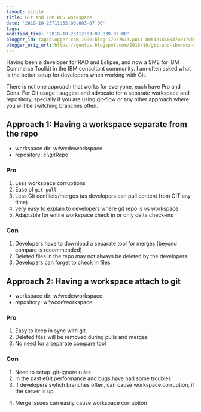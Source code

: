 ```yaml
---
layout: single
title: Git and IBM WCS workspace
date: '2018-10-23T11:55:00.003-07:00'
tags: 
modified_time: '2018-10-23T12:03:08.839-07:00'
blogger_id: tag:blogger.com,1999:blog-17927613.post-8054218106376017459
blogger_orig_url: https://gunfus.blogspot.com/2018/10/git-and-ibm-wcs-workspace.html
---
```


Having been a developer for RAD and Eclipse, and now a SME for IBM Commerce Toolkit in the IBM consultant community. I am often asked what is the better setup for developers when working with Git.

There is not one approach that works for everyone, each have Pro and Cons. For Git usage I suggest and advocate for a separate workspace and repository, specially if you are using git-flow or any other approach where you will be switching branches often.

## Approach 1: Having a workspace separate from the repo
- workspace dir: w:\wcde\workspace
- repository: c:\gitRepo

### Pro

1. Less workspace corruptions
2. Ease of `git pull`
3. Less Git conflicts/merges (as developers can pull content from GIT any time)
4. very easy to explain to developers where git repo is vs workspace
5. Adaptable for entire workspace check in or only delta check-ins

### Con

1. Developers have to download a separate tool for merges (beyond compare is recommended)
2. Deleted files in the repo may not always be deleted by the developers
3. Developers can forget to check in files


## Approach 2: Having a workspace attach to git

- workspace dir: w:\wcde\workspace
- repository: w:\wcde\workspace

### Pro

1. Easy to keep in sync with git
2. Deleted files will be removed during pulls and merges
3. No need for a separate compare tool

### Con

1. Need to setup .git-ignore rules
2. In the past eGit performance and bugs have had some troubles
3. If developers swtich branches often, can cause workspace corruption, if the server is up
4) Merge issues can easily cause workspace corruption
